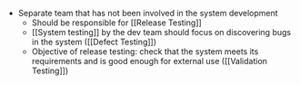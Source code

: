 - Separate team that has not been involved in the system development
	- Should be responsible for [[Release Testing]]
	- [[System testing]] by the dev team should focus on discovering bugs in the system ([[Defect Testing]])
	- Objective of release testing: check that the system meets its requirements and is good enough for external use ([[Validation Testing]])